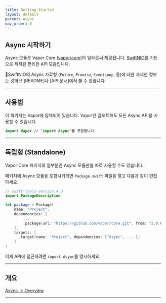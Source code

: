 ```yaml
---
title: Getting Started
layout: default
parent: Async
nav_order: 0
---
```


## Async 시작하기

Async 모듈은 Vapor Core ([vapor/core][vapor-core-link])의 일부로써 제공됩니다. [SwiftNIO][swift-nio-link]를 기반으로 제작된 편리한 API 모음입니다.  

📖SwiftNIO의 Async 자료형 (`Future`, `Promise`, `EventLoop`, 등)에 대한 자세한 정보는 깃허브 [README]나 [API 문서]에서 볼 수 있습니다.

---
## 사용법
이 패키지는 Vapor에 탑재되어 있습니다. Vapor만 임포트해도 모든 Async API를 사용할 수 있습니다.
```swift
import Vapor // 'import Async'를 포함합니다.
```

---
## 독립형 (Standalone)
Vapor Core 패키지의 일부분인 Async 모듈만을 따로 사용할 수도 있습니다.  

패키지에 Async 모듈을 포함시키려면 `Package.swift` 파일을 열고 다음과 같이 편집하세요.  
```swift
// swift-tools-version:4.0
import PackageDescription

let package = Package(
    name: "Project",
    dependencies: [
        ...
        .package(url: "https://github.com/vapor/core.git", from: "3.0.0"),
    ],
    targets: [
      .target(name: "Project", dependencies: ["Async", ... ])
    ]
)
```

이제 API에 접근하려면 `import Async`를 명시하세요.

---
## 개요
[Async → Overview][async-overview-link]

---

[swift-nio-link]: <https://github.com/apple/swift-nio>
[vapor-core-link]: <https://github.com/vapor/core>
[readme-link]: <https://github.com/apple/swift-nio/blob/master/README.md>
[api-docs-link]: <https://apple.github.io/swift-nio/docs/current/NIO/index.html>
[async-overview-link]: </doc/Async/Overview>